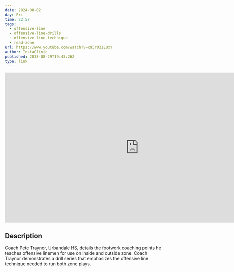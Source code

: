 ```yaml
---
date: 2024-08-02
day: Fri
time: 22:57
tags:
  - offensive-line
  - offensive-line-drills
  - offensive-line-technique
  - read-zone
url: https://www.youtube.com/watch?v=c95r03IEUxY
author: InstaClinic
published: 2018-08-29T19:43:26Z
type: link
---
```


<iframe width="854" height="480" src="https://www.youtube.com/embed/c95r03IEUxY" frameborder="0" allowfullscreen></iframe>

## Description
Coach Pete Traynor, Urbandale HS, details the footwork coaching points he teaches offensive linemen for use on inside and outside zone.  Coach Traynor demonstrates a drill series that emphasizes the offensive line technique needed to run both zone plays.